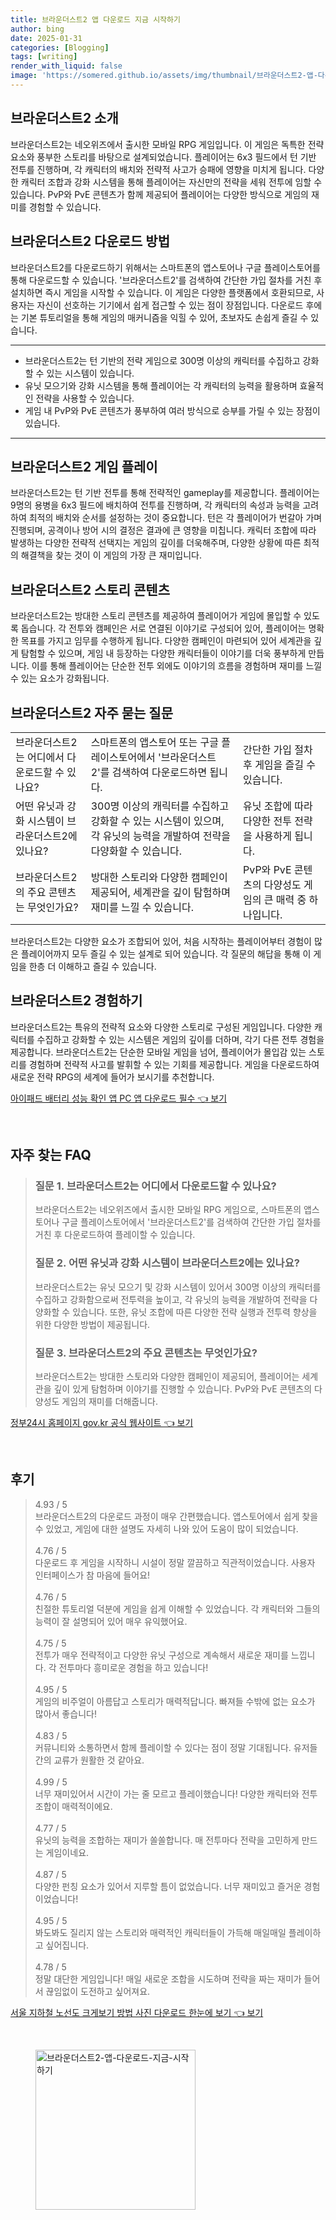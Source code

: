 ```yaml
---
title: 브라운더스트2 앱 다운로드 지금 시작하기
author: bing
date: 2025-01-31
categories: [Blogging]
tags: [writing]
render_with_liquid: false
image: 'https://somered.github.io/assets/img/thumbnail/브라운더스트2-앱-다운로드-지금-시작하기.webp'
---
```



<h2 id='브라운더스트2_소개'>브라운더스트2 소개</h2>

<p>브라운더스트2는 네오위즈에서 출시한 모바일 RPG 게임입니다. 이 게임은 독특한 전략 요소와 풍부한 스토리를 바탕으로 설계되었습니다. 플레이어는 6x3 필드에서 턴 기반 전투를 진행하며, 각 캐릭터의 배치와 전략적 사고가 승패에 영향을 미치게 됩니다. 다양한 캐릭터 조합과 강화 시스템을 통해 플레이어는 자신만의 전략을 세워 전투에 임할 수 있습니다. PvP와 PvE 콘텐츠가 함께 제공되어 플레이어는 다양한 방식으로 게임의 재미를 경험할 수 있습니다.</p>

<h2 id='다운로드_방법'>브라운더스트2 다운로드 방법</h2>

<p>브라운더스트2를 다운로드하기 위해서는 스마트폰의 앱스토어나 구글 플레이스토어를 통해 다운로드할 수 있습니다. '브라운더스트2'를 검색하여 간단한 가입 절차를 거친 후 설치하면 즉시 게임을 시작할 수 있습니다. 이 게임은 다양한 플랫폼에서 호환되므로, 사용자는 자신이 선호하는 기기에서 쉽게 접근할 수 있는 점이 장점입니다. 다운로드 후에는 기본 튜토리얼을 통해 게임의 매커니즘을 익힐 수 있어, 초보자도 손쉽게 즐길 수 있습니다.</p>

<hr />

<ul>
    <li>브라운더스트2는 턴 기반의 전략 게임으로 300명 이상의 캐릭터를 수집하고 강화할 수 있는 시스템이 있습니다.</li>
    <li>유닛 모으기와 강화 시스템을 통해 플레이어는 각 캐릭터의 능력을 활용하며 효율적인 전략을 사용할 수 있습니다.</li>
    <li>게임 내 PvP와 PvE 콘텐츠가 풍부하여 여러 방식으로 승부를 가릴 수 있는 장점이 있습니다.</li>
</ul>

<hr />

<h2 id='게임_플레이'>브라운더스트2 게임 플레이</h2>

<p>브라운더스트2는 턴 기반 전투를 통해 전략적인 gameplay를 제공합니다. 플레이어는 9명의 용병을 6x3 필드에 배치하여 전투를 진행하며, 각 캐릭터의 속성과 능력을 고려하여 최적의 배치와 순서를 설정하는 것이 중요합니다. 턴은 각 플레이어가 번갈아 가며 진행되며, 공격이나 방어 시의 결정은 결과에 큰 영향을 미칩니다. 캐릭터 조합에 따라 발생하는 다양한 전략적 선택지는 게임의 깊이를 더욱해주며, 다양한 상황에 따른 최적의 해결책을 찾는 것이 이 게임의 가장 큰 재미입니다.</p>

<h2 id='스토리_콘텐츠'>브라운더스트2 스토리 콘텐츠</h2>

<p>브라운더스트2는 방대한 스토리 콘텐츠를 제공하여 플레이어가 게임에 몰입할 수 있도록 돕습니다. 각 전투와 캠페인은 서로 연결된 이야기로 구성되어 있어, 플레이어는 명확한 목표를 가지고 임무를 수행하게 됩니다. 다양한 캠페인이 마련되어 있어 세계관을 깊게 탐험할 수 있으며, 게임 내 등장하는 다양한 캐릭터들이 이야기를 더욱 풍부하게 만듭니다. 이를 통해 플레이어는 단순한 전투 외에도 이야기의 흐름을 경험하며 재미를 느낄 수 있는 요소가 강화됩니다.</p>

<h2 id='자주_묻는_질문'>브라운더스트2 자주 묻는 질문</h2>

<table>
    <tr>
        <td>브라운더스트2는 어디에서 다운로드할 수 있나요?</td>
        <td>스마트폰의 앱스토어 또는 구글 플레이스토어에서 '브라운더스트2'를 검색하여 다운로드하면 됩니다.</td>
        <td>간단한 가입 절차 후 게임을 즐길 수 있습니다.</td>
    </tr>
    <tr>
        <td>어떤 유닛과 강화 시스템이 브라운더스트2에 있나요?</td>
        <td>300명 이상의 캐릭터를 수집하고 강화할 수 있는 시스템이 있으며, 각 유닛의 능력을 개발하여 전략을 다양화할 수 있습니다.</td>
        <td>유닛 조합에 따라 다양한 전투 전략을 사용하게 됩니다.</td>
    </tr>
    <tr>
        <td>브라운더스트2의 주요 콘텐츠는 무엇인가요?</td>
        <td>방대한 스토리와 다양한 캠페인이 제공되어, 세계관을 깊이 탐험하며 재미를 느낄 수 있습니다.</td>
        <td>PvP와 PvE 콘텐츠의 다양성도 게임의 큰 매력 중 하나입니다.</td>
    </tr>
</table>

<p>브라운더스트2는 다양한 요소가 조합되어 있어, 처음 시작하는 플레이어부터 경험이 많은 플레이어까지 모두 즐길 수 있는 설계로 되어 있습니다. 각 질문의 해답을 통해 이 게임을 한층 더 이해하고 즐길 수 있습니다.</p>

<h2 id='결론'>브라운더스트2 경험하기</h2>

<p>브라운더스트2는 특유의 전략적 요소와 다양한 스토리로 구성된 게임입니다. 다양한 캐릭터를 수집하고 강화할 수 있는 시스템은 게임의 깊이를 더하며, 각기 다른 전투 경험을 제공합니다. 브라운더스트2는 단순한 모바일 게임을 넘어, 플레이어가 몰입감 있는 스토리를 경험하며 전략적 사고를 발휘할 수 있는 기회를 제공합니다. 게임을 다운로드하여 새로운 전략 RPG의 세계에 들어가 보시기를 추천합니다.</p>


<p><a class="click-button" title="아이패드 배터리 성능 확인 앱 PC 앱 다운로드 필수" href="https://somered.github.io/posts/%EC%95%84%EC%9D%B4%ED%8C%A8%EB%93%9C-%EB%B0%B0%ED%84%B0%EB%A6%AC-%EC%84%B1%EB%8A%A5-%ED%99%95%EC%9D%B8-%EC%95%B1-PC-%EC%95%B1-%EB%8B%A4%EC%9A%B4%EB%A1%9C%EB%93%9C-%ED%95%84%EC%88%98/" rel="dofollow">아이패드 배터리 성능 확인 앱 PC 앱 다운로드 필수 👈 보기</a></p><br>
<h2 id='자주_찾는_FAQ'>자주 찾는 FAQ</h2>
<div itemscope="" itemtype="https://schema.org/FAQPage"> 
<blockquote> 
<div itemscope="" itemprop="mainEntity" itemtype="https://schema.org/Question"> 
<h3 itemprop="name">질문 1. 브라운더스트2는 어디에서 다운로드할 수 있나요?</h3> 
<div itemscope="" itemprop="acceptedAnswer" itemtype="https://schema.org/Answer"> 
<span itemprop="text"> 
<p>브라운더스트2는 네오위즈에서 출시한 모바일 RPG 게임으로, 스마트폰의 앱스토어나 구글 플레이스토어에서 '브라운더스트2'를 검색하여 간단한 가입 절차를 거친 후 다운로드하여 플레이할 수 있습니다.</p> 
</span> 
</div> 
</div> 
<div itemscope="" itemprop="mainEntity" itemtype="https://schema.org/Question"> 
<h3 itemprop="name">질문 2. 어떤 유닛과 강화 시스템이 브라운더스트2에는 있나요?</h3> 
<div itemscope="" itemprop="acceptedAnswer" itemtype="https://schema.org/Answer"> 
<span itemprop="text"> 
<p>브라운더스트2는 유닛 모으기 및 강화 시스템이 있어서 300명 이상의 캐릭터를 수집하고 강화함으로써 전투력을 높이고, 각 유닛의 능력을 개발하여 전략을 다양화할 수 있습니다. 또한, 유닛 조합에 따른 다양한 전략 실행과 전투력 향상을 위한 다양한 방법이 제공됩니다.</p> 
</span> 
</div> 
</div> 
<div itemscope="" itemprop="mainEntity" itemtype="https://schema.org/Question"> 
<h3 itemprop="name">질문 3. 브라운더스트2의 주요 콘텐츠는 무엇인가요?</h3> 
<div itemscope="" itemprop="acceptedAnswer" itemtype="https://schema.org/Answer"> 
<span itemprop="text"> 
<p>브라운더스트2는 방대한 스토리와 다양한 캠페인이 제공되어, 플레이어는 세계관을 깊이 있게 탐험하며 이야기를 진행할 수 있습니다. PvP와 PvE 콘텐츠의 다양성도 게임의 재미를 더해줍니다.</p> 
</span> 
</div> 
</div> 
</blockquote> 
</div>
<p><a class="click-button" title="정부24시 홈페이지 gov.kr 공식 웹사이트" href="https://somered.github.io/posts/%EC%A0%95%EB%B6%8024%EC%8B%9C-%ED%99%88%ED%8E%98%EC%9D%B4%EC%A7%80-gov.kr-%EA%B3%B5%EC%8B%9D-%EC%9B%B9%EC%82%AC%EC%9D%B4%ED%8A%B8/" rel="dofollow">정부24시 홈페이지 gov.kr 공식 웹사이트 👈 보기</a></p><br>
<h2 id='후기'>후기</h2>
<div itemscope itemtype="https://schema.org/Product">
  <blockquote>
  <div itemprop="review" itemscope itemtype="https://schema.org/Review">
      <div itemprop="reviewRating" itemscope itemtype="https://schema.org/Rating"> <span itemprop="ratingValue">4.93</span> / <span itemprop="bestRating">5</span> </div>
      <span itemprop="reviewBody">브라운더스트2의 다운로드 과정이 매우 간편했습니다. 앱스토어에서 쉽게 찾을 수 있었고, 게임에 대한 설명도 자세히 나와 있어 도움이 많이 되었습니다.</span>
  </div>
  <br>
  <div itemprop="review" itemscope itemtype="https://schema.org/Review">
      <div itemprop="reviewRating" itemscope itemtype="https://schema.org/Rating"> <span itemprop="ratingValue">4.76</span> / <span itemprop="bestRating">5</span> </div>
      <span itemprop="reviewBody">다운로드 후 게임을 시작하니 시설이 정말 깔끔하고 직관적이었습니다. 사용자 인터페이스가 참 마음에 들어요!</span>
  </div>
  <br>
  <div itemprop="review" itemscope itemtype="https://schema.org/Review">
      <div itemprop="reviewRating" itemscope itemtype="https://schema.org/Rating"> <span itemprop="ratingValue">4.76</span> / <span itemprop="bestRating">5</span> </div>
      <span itemprop="reviewBody">친절한 튜토리얼 덕분에 게임을 쉽게 이해할 수 있었습니다. 각 캐릭터와 그들의 능력이 잘 설명되어 있어 매우 유익했어요.</span>
  </div>
  <br>
  <div itemprop="review" itemscope itemtype="https://schema.org/Review">
      <div itemprop="reviewRating" itemscope itemtype="https://schema.org/Rating"> <span itemprop="ratingValue">4.75</span> / <span itemprop="bestRating">5</span> </div>
      <span itemprop="reviewBody">전투가 매우 전략적이고 다양한 유닛 구성으로 계속해서 새로운 재미를 느낍니다. 각 전투마다 흥미로운 경험을 하고 있습니다!</span>
  </div>
  <br>
  <div itemprop="review" itemscope itemtype="https://schema.org/Review">
      <div itemprop="reviewRating" itemscope itemtype="https://schema.org/Rating"> <span itemprop="ratingValue">4.95</span> / <span itemprop="bestRating">5</span> </div>
      <span itemprop="reviewBody">게임의 비주얼이 아름답고 스토리가 매력적답니다. 빠져들 수밖에 없는 요소가 많아서 좋습니다!</span>
  </div>
  <br>
  <div itemprop="review" itemscope itemtype="https://schema.org/Review">
      <div itemprop="reviewRating" itemscope itemtype="https://schema.org/Rating"> <span itemprop="ratingValue">4.83</span> / <span itemprop="bestRating">5</span> </div>
      <span itemprop="reviewBody">커뮤니티와 소통하면서 함께 플레이할 수 있다는 점이 정말 기대됩니다. 유저들 간의 교류가 원활한 것 같아요.</span>
  </div>
  <br>
  <div itemprop="review" itemscope itemtype="https://schema.org/Review">
      <div itemprop="reviewRating" itemscope itemtype="https://schema.org/Rating"> <span itemprop="ratingValue">4.99</span> / <span itemprop="bestRating">5</span> </div>
      <span itemprop="reviewBody">너무 재미있어서 시간이 가는 줄 모르고 플레이했습니다! 다양한 캐릭터와 전투 조합이 매력적이에요.</span>
  </div>
  <br>
  <div itemprop="review" itemscope itemtype="https://schema.org/Review">
      <div itemprop="reviewRating" itemscope itemtype="https://schema.org/Rating"> <span itemprop="ratingValue">4.77</span> / <span itemprop="bestRating">5</span> </div>
      <span itemprop="reviewBody">유닛의 능력을 조합하는 재미가 쏠쏠합니다. 매 전투마다 전략을 고민하게 만드는 게임이네요.</span>
  </div>
  <br>
  <div itemprop="review" itemscope itemtype="https://schema.org/Review">
      <div itemprop="reviewRating" itemscope itemtype="https://schema.org/Rating"> <span itemprop="ratingValue">4.87</span> / <span itemprop="bestRating">5</span> </div>
      <span itemprop="reviewBody">다양한 펀칭 요소가 있어서 지루할 틈이 없었습니다. 너무 재미있고 즐거운 경험이었습니다!</span>
  </div>
  <br>
  <div itemprop="review" itemscope itemtype="https://schema.org/Review">
      <div itemprop="reviewRating" itemscope itemtype="https://schema.org/Rating"> <span itemprop="ratingValue">4.95</span> / <span itemprop="bestRating">5</span> </div>
      <span itemprop="reviewBody">봐도봐도 질리지 않는 스토리와 매력적인 캐릭터들이 가득해 매일매일 플레이하고 싶어집니다.</span>
  </div>
  <br>
  <div itemprop="review" itemscope itemtype="https://schema.org/Review">
      <div itemprop="reviewRating" itemscope itemtype="https://schema.org/Rating"> <span itemprop="ratingValue">4.78</span> / <span itemprop="bestRating">5</span> </div>
      <span itemprop="reviewBody">정말 대단한 게임입니다! 매일 새로운 조합을 시도하며 전략을 짜는 재미가 들어서 끊임없이 도전하고 싶어져요.</span>
  </div>
  </blockquote>
</div>
<p><a class="click-button" title="서울 지하철 노선도 크게보기 방법 사진 다운로드 한눈에 보기" href="https://somered.github.io/posts/%EC%84%9C%EC%9A%B8-%EC%A7%80%ED%95%98%EC%B2%A0-%EB%85%B8%EC%84%A0%EB%8F%84-%ED%81%AC%EA%B2%8C%EB%B3%B4%EA%B8%B0-%EB%B0%A9%EB%B2%95-%EC%82%AC%EC%A7%84-%EB%8B%A4%EC%9A%B4%EB%A1%9C%EB%93%9C-%ED%95%9C%EB%88%88%EC%97%90-%EB%B3%B4%EA%B8%B0/" rel="dofollow">서울 지하철 노선도 크게보기 방법 사진 다운로드 한눈에 보기 👈 보기</a></p><br>
<figure class="image"><img src="https://somered.github.io/assets/img/thumbnail/브라운더스트2-앱-다운로드-지금-시작하기.webp" alt="브라운더스트2-앱-다운로드-지금-시작하기" width="256" height="256"></figure>